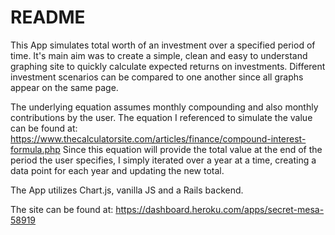 # README

This App simulates total worth of an investment over a specified period of time. It's main aim was to create a simple, clean and easy to understand graphing site to quickly calculate expected returns on investments. Different investment scenarios can be compared to one another since all graphs appear on the same page.

The underlying equation assumes monthly compounding and also monthly contributions by the user. The equation I referenced to simulate the value can be found at: https://www.thecalculatorsite.com/articles/finance/compound-interest-formula.php Since this equation will provide the total value at the end of the period the user specifies, I simply iterated over a year at a time, creating a data point for each year and updating the new total. 

The App utilizes Chart.js, vanilla JS and a Rails backend. 

The site can be found at: https://dashboard.heroku.com/apps/secret-mesa-58919
